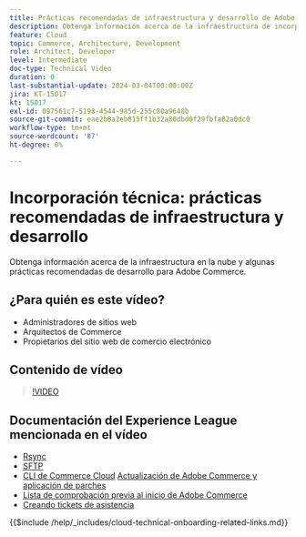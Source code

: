 ```yaml
---
title: Prácticas recomendadas de infraestructura y desarrollo de Adobe Commerce Cloud
description: Obtenga información acerca de la infraestructura de incorporación técnica de Adobe Commerce Cloud y las prácticas recomendadas de desarrollo.
feature: Cloud
topic: Commerce, Architecture, Development
role: Architect, Developer
level: Intermediate
doc-type: Technical Video
duration: 0
last-substantial-update: 2024-03-04T00:00:00Z
jira: KT-15017
kt: 15017
exl-id: 097561c7-5198-4544-985d-255c80a9648b
source-git-commit: eae2b8a2eb815ff1b32a80dbd0f29fbfa82a0dc0
workflow-type: tm+mt
source-wordcount: '87'
ht-degree: 0%

---
```


# Incorporación técnica: prácticas recomendadas de infraestructura y desarrollo

Obtenga información acerca de la infraestructura en la nube y algunas prácticas recomendadas de desarrollo para Adobe Commerce.

## ¿Para quién es este vídeo?

- Administradores de sitios web
- Arquitectos de Commerce
- Propietarios del sitio web de comercio electrónico

## Contenido de vídeo

>[!VIDEO](https://video.tv.adobe.com/v/3427679?learn=on)

## Documentación del Experience League mencionada en el vídeo

- [Rsync](https://experienceleague.adobe.com/docs/commerce-cloud-service/user-guide/develop/deploy/staging-production.html#migrate-files-using-rsync)
- [SFTP](https://experienceleague.adobe.com/docs/commerce-cloud-service/user-guide/develop/secure-connections.html#sftp)
- [CLI de Commerce Cloud](https://experienceleague.adobe.com/docs/commerce-cloud-service/user-guide/dev-tools/cloud-cli/cloud-cli-overview.html)
  [Actualización de Adobe Commerce y aplicación de parches](https://experienceleague.adobe.com/docs/commerce-cloud-service/user-guide/develop/upgrade/apply-patches.html)
- [Lista de comprobación previa al inicio de Adobe Commerce](https://experienceleague.adobe.com/docs/commerce-cloud-service/user-guide/launch/checklist.html)
- [Creando tickets de asistencia](https://experienceleague.adobe.com/docs/commerce-knowledge-base/kb/help-center-guide/magento-help-center-user-guide.html)

{{$include /help/_includes/cloud-technical-onboarding-related-links.md}}

